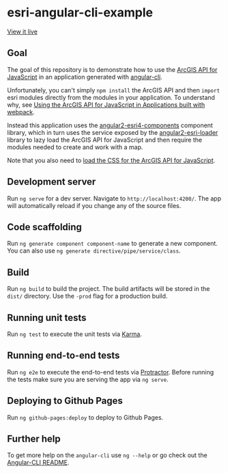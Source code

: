 # esri-angular-cli-example

[View it live](https://tomwayson.github.io/esri-angular-cli-example/)

## Goal

The goal of this repository is to demonstrate how to use the [ArcGIS API for JavaScript](https://developers.arcgis.com/javascript/) in an application generated with [angular-cli](https://github.com/angular/angular-cli).

Unfortunately, you can't simply `npm install` the ArcGIS API and then `import` esri modules directly from the modules in your application. To understand why, see [Using the ArcGIS API for JavaScript in Applications built with webpack](http://tomwayson.com/2016/11/27/using-the-arcgis-api-for-javascript-in-applications-built-with-webpack/).

Instead this application uses the [angular2-esri4-components](https://github.com/kgs916/angular2-esri4-components) component library, which in turn uses the service exposed by the [angular2-esri-loader](https://github.com/tomwayson/angular2-esri-loader) library to lazy load the ArcGIS API for JavaScript and then require the modules needed to create and work with a map.

Note that you also need to [load the CSS for the ArcGIS API for JavaScript](src/index.html#L14). 

## Development server
Run `ng serve` for a dev server. Navigate to `http://localhost:4200/`. The app will automatically reload if you change any of the source files.

## Code scaffolding

Run `ng generate component component-name` to generate a new component. You can also use `ng generate directive/pipe/service/class`.

## Build

Run `ng build` to build the project. The build artifacts will be stored in the `dist/` directory. Use the `-prod` flag for a production build.

## Running unit tests

Run `ng test` to execute the unit tests via [Karma](https://karma-runner.github.io).

## Running end-to-end tests

Run `ng e2e` to execute the end-to-end tests via [Protractor](http://www.protractortest.org/).
Before running the tests make sure you are serving the app via `ng serve`.

## Deploying to Github Pages

Run `ng github-pages:deploy` to deploy to Github Pages.

## Further help

To get more help on the `angular-cli` use `ng --help` or go check out the [Angular-CLI README](https://github.com/angular/angular-cli/blob/master/README.md).

